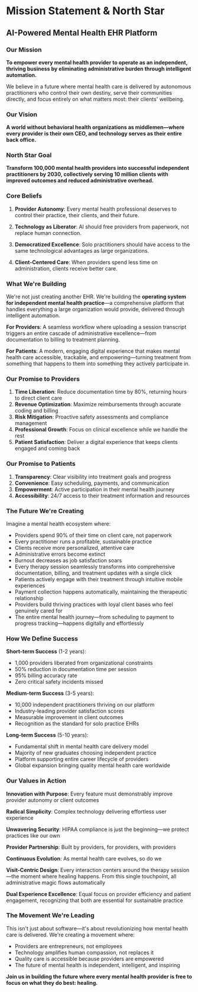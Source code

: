 # Mission Statement & North Star

## AI-Powered Mental Health EHR Platform

### Our Mission

**To empower every mental health provider to operate as an independent, thriving business by eliminating administrative burden through intelligent automation.**

We believe in a future where mental health care is delivered by autonomous practitioners who control their own destiny, serve their communities directly, and focus entirely on what matters most: their clients' wellbeing.

### Our Vision

**A world without behavioral health organizations as middlemen—where every provider is their own CEO, and technology serves as their entire back office.**

### North Star Goal

**Transform 100,000 mental health providers into successful independent practitioners by 2030, collectively serving 10 million clients with improved outcomes and reduced administrative overhead.**

### Core Beliefs

1. **Provider Autonomy**: Every mental health professional deserves to control their practice, their clients, and their future.

2. **Technology as Liberator**: AI should free providers from paperwork, not replace human connection.

3. **Democratized Excellence**: Solo practitioners should have access to the same technological advantages as large organizations.

4. **Client-Centered Care**: When providers spend less time on administration, clients receive better care.

### What We're Building

We're not just creating another EHR. We're building the **operating system for independent mental health practice**—a comprehensive platform that handles everything a large organization would provide, delivered through intelligent automation.

**For Providers**: A seamless workflow where uploading a session transcript triggers an entire cascade of administrative excellence—from documentation to billing to treatment planning.

**For Patients**: A modern, engaging digital experience that makes mental health care accessible, trackable, and empowering—turning treatment from something that happens to them into something they actively participate in.

### Our Promise to Providers

1. **Time Liberation**: Reduce documentation time by 80%, returning hours to direct client care
2. **Revenue Optimization**: Maximize reimbursements through accurate coding and billing
3. **Risk Mitigation**: Proactive safety assessments and compliance management
4. **Professional Growth**: Focus on clinical excellence while we handle the rest
5. **Patient Satisfaction**: Deliver a digital experience that keeps clients engaged and coming back

### Our Promise to Patients

1. **Transparency**: Clear visibility into treatment goals and progress
2. **Convenience**: Easy scheduling, payments, and communication
3. **Empowerment**: Active participation in their mental health journey
4. **Accessibility**: 24/7 access to their treatment information and resources

### The Future We're Creating

Imagine a mental health ecosystem where:

- Providers spend 90% of their time on client care, not paperwork
- Every practitioner runs a profitable, sustainable practice
- Clients receive more personalized, attentive care
- Administrative errors become extinct
- Burnout decreases as job satisfaction soars
- Every therapy session seamlessly transforms into comprehensive documentation, billing, and treatment updates with a single click
- Patients actively engage with their treatment through intuitive mobile experiences
- Payment collection happens automatically, maintaining the therapeutic relationship
- Providers build thriving practices with loyal client bases who feel genuinely cared for
- The entire mental health journey—from scheduling to payment to progress tracking—happens digitally and effortlessly

### How We Define Success

**Short-term Success** (1-2 years):

- 1,000 providers liberated from organizational constraints
- 50% reduction in documentation time per session
- 95% billing accuracy rate
- Zero critical safety incidents missed

**Medium-term Success** (3-5 years):

- 10,000 independent practitioners thriving on our platform
- Industry-leading provider satisfaction scores
- Measurable improvement in client outcomes
- Recognition as the standard for solo practice EHRs

**Long-term Success** (5-10 years):

- Fundamental shift in mental health care delivery model
- Majority of new graduates choosing independent practice
- Platform supporting entire career lifecycle of providers
- Global expansion bringing quality mental health care worldwide

### Our Values in Action

**Innovation with Purpose**: Every feature must demonstrably improve provider autonomy or client outcomes

**Radical Simplicity**: Complex technology delivering effortless user experience

**Unwavering Security**: HIPAA compliance is just the beginning—we protect practices like our own

**Provider Partnership**: Built by providers, for providers, with providers

**Continuous Evolution**: As mental health care evolves, so do we

**Visit-Centric Design**: Every interaction centers around the therapy session—the moment where healing happens. From this single touchpoint, all administrative magic flows automatically

**Dual Experience Excellence**: Equal focus on provider efficiency and patient engagement, recognizing that both are essential for sustainable practice

### The Movement We're Leading

This isn't just about software—it's about revolutionizing how mental health care is delivered. We're creating a movement where:

- Providers are entrepreneurs, not employees
- Technology amplifies human compassion, not replaces it
- Quality care is accessible because providers are empowered
- The future of mental health is independent, intelligent, and inspiring

**Join us in building the future where every mental health provider is free to focus on what they do best: healing.**
